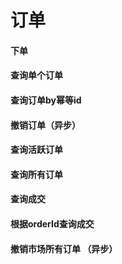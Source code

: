 # 订单

#### 下单

#### 查询单个订单

#### 查询订单by幂等id

#### 撤销订单（异步）

#### 查询活跃订单

#### 查询所有订单

#### 查询成交

#### 根据orderId查询成交

#### 撤销市场所有订单 （异步）

###
